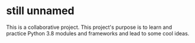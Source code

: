 # still unnamed
This is a collaborative project.
This project's purpose is to learn and practice Python 3.8 modules and frameworks and lead to some cool ideas.

